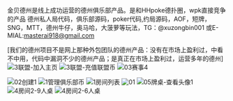 金贝德州是线上成功运营的德州俱乐部产品。是和HHpoke德扑圈，wpk直接竞争的产品
德州私人局代码，俱乐部源码，poker代码,约局源码，AOF，短牌，SNG，MTT，德州牛仔，奥马哈，大菠萝等玩法，TG：@xuzongbin001  或E-MIAL:masterai918@gmail.com

[我们的德州项目不是网上那种外包团队的德州产品：没有在市场上盈利过，中看不中用，代码中漏洞不少的德州产品；是真正在市场上盈利过，运营多年的德州]
![3联盟-加入主页](https://github.com/user-attachments/assets/205c0b50-5600-4ab4-a954-e361311a4b9a)
![3联盟-充值联盟币](https://github.com/user-attachments/assets/e0fc4fe0-61ca-480a-a099-dde20cf38f5a)
![03赛事4](https://github.com/user-attachments/assets/a755bbb1-70c0-4f3c-9c69-b89377dbbb59)

![02创建1](https://github.com/user-attachments/assets/acc0fa3a-d864-41a3-9d91-a669cf5de648)
![1管理俱乐部币](https://github.com/user-attachments/assets/722fa342-865b-410b-801b-e5cd11488d12)
![1房间列表](https://github.com/user-attachments/assets/4ac89b79-94de-4903-8a5a-ed080d5ec24d)
![01](https://github.com/user-attachments/assets/d1a5299a-ac9a-47e6-9206-d0ebae3a1dec)
![05牌桌-查看头像1](https://github.com/user-attachments/assets/349d9333-fe5c-46ca-913d-39bc35bc95e0)
![4房间2-9人桌](https://github.com/user-attachments/assets/0d709180-2259-45b4-9f99-17f0dcb41e3a)
![4房间2-6人桌](https://github.com/user-attachments/assets/1549d61a-2dc4-4059-ad86-a68464e78d88)
